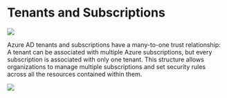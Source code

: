 # Tenants and Subscriptions

![](</image (9).png>)

Azure AD tenants and subscriptions have a many-to-one trust relationship: A tenant can be associated with multiple Azure subscriptions, but every subscription is associated with only one tenant. This structure allows organizations to manage multiple subscriptions and set security rules across all the resources contained within them.

![](</image (5).png>)
